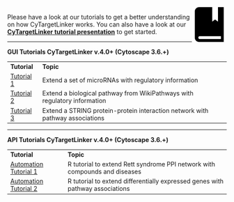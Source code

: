 <img src="images/tutorials-icon.png" width="80" align="right"/>

Please have a look at our tutorials to get a better understanding on how CyTargetLinker works. You can also have a look at our [**CyTargetLinker tutorial presentation**](https://cytargetlinker.github.io/cytoscape-tutorials/presentations/cytargetlinker) to get started.

***

**GUI Tutorials CyTargetLinker v.4.0+ (Cytoscape 3.6.+)**
<table>
<tr>
<td><b>Tutorial</b></td><td><b>Topic</b></td>
</tr>
<tr>
<td><a href="tutorial1">Tutorial 1<a/></td><td>Extend a set of microRNAs with regulatory information</td>
</tr>
<tr>
<td><a href="tutorial2">Tutorial 2</a></td><td>Extend a biological pathway from WikiPathways with regulatory information</td>
</tr>
<tr>
<td><a href="tutorial3">Tutorial 3</a></td><td>Extend a STRING protein-protein interaction network with pathway associations</td>
</tr>
</table>

***

**API Tutorials CyTargetLinker v.4.0+ (Cytoscape 3.6.+)**
<table>
<tr>
<td><b>Tutorial</b></td><td><b>Topic</b></td>
</tr>
<tr>
<td><a href="https://github.com/CyTargetLinker/cytargetlinker-tutorials/tree/master/R/UseCase1">Automation Tutorial 1</a></td><td>R tutorial to extend Rett syndrome PPI network with compounds and diseases</td>
</tr>
<tr>
<td><a href="https://github.com/CyTargetLinker/cytargetlinker-tutorials/tree/master/R/UseCase2">Automation Tutorial 2</a></td><td>R tutorial to extend differentially expressed genes with pathway associations</td>
</tr>
</table>
